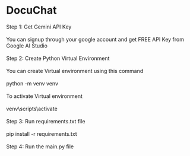 # DocuChat

Step 1: Get Gemini API Key<br></br>
You can signup through your google account and get FREE API Key from Google AI Studio<br></br>
Step 2: Create Python Virtual Environment<br></br>
You can create Virtual environment using this command<br></br>
python -m venv venv <br></br>
To activate Virtual environment<br></br>
venv\scripts\activate <br></br>
Step 3: Run requirements.txt file<br></br>
pip install -r requirements.txt<br></br>
Step 4: Run the main.py file
